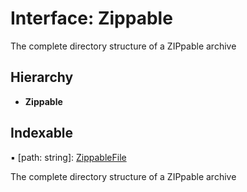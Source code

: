 # Interface: Zippable

The complete directory structure of a ZIPpable archive

## Hierarchy

* **Zippable**

## Indexable

▪ [path: string]: [ZippableFile](../README.md#zippablefile)

The complete directory structure of a ZIPpable archive

